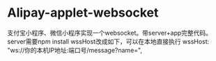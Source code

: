 # Alipay-applet-websocket
支付宝小程序、微信小程序实现一个websocket。带server+app完整代码。server需要npm install
wssHost改成如下，可以在本地直接执行
wssHost: "ws://你的本机IP地址:端口号/message?name=",
